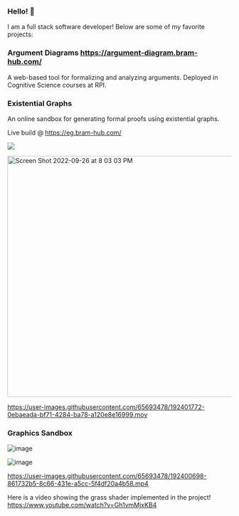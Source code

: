 ### Hello! 👋

I am a full stack software developer! Below are some of my favorite projects:

### Argument Diagrams https://argument-diagram.bram-hub.com/

A web-based tool for formalizing and analyzing arguments. Deployed in Cognitive Science courses at RPI.



### Existential Graphs

An online sandbox for generating formal proofs using existential graphs.

Live build @ https://eg.bram-hub.com/

![](https://cdn.discordapp.com/attachments/761258225386913832/1024108109377056879/unknown.png)

<img width="542" alt="Screen Shot 2022-09-26 at 8 03 03 PM" src="https://user-images.githubusercontent.com/65693478/192401594-39f28430-6cf3-4181-8d8b-c28a47f0fafa.png">

https://user-images.githubusercontent.com/65693478/192401772-0ebaeada-bf71-4284-ba78-a120e8e16999.mov



### Graphics Sandbox

![image](https://user-images.githubusercontent.com/65693478/192399645-1a1eeca2-c280-4f9f-a13c-9f74cb0d23fc.png)

![image](https://user-images.githubusercontent.com/65693478/192400031-84993a3b-e215-489d-9261-df2e1e4ed420.png)

https://user-images.githubusercontent.com/65693478/192400698-861732b5-8c66-431e-a5cc-5f4df20a4b58.mp4



 Here is a video showing the grass shader implemented in the project! https://www.youtube.com/watch?v=Gh1vmMjxKB4 
  
<!--
**joekrystowski/joekrystowski** is a ✨ _special_ ✨ repository because its `README.md` (this file) appears on your GitHub profile.

Here are some ideas to get you started:

- 🔭 I’m currently working on ...
- 🌱 I’m currently learning ...
- 👯 I’m looking to collaborate on ...
- 🤔 I’m looking for help with ...
- 💬 Ask me about ...
- 📫 How to reach me: ...
- 😄 Pronouns: ...
- ⚡ Fun fact: ...
-->
